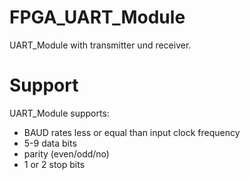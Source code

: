 # FPGA_UART_Module

UART_Module with transmitter und receiver.

# Support

UART_Module supports:
- BAUD rates less or equal than input clock frequency
- 5-9 data bits
- parity (even/odd/no)
- 1 or 2 stop bits
